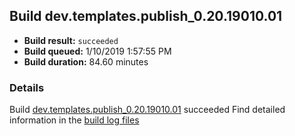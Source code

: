 ## Build dev.templates.publish_0.20.19010.01
- **Build result:** `succeeded`
- **Build queued:** 1/10/2019 1:57:55 PM
- **Build duration:** 84.60 minutes
### Details
Build [dev.templates.publish_0.20.19010.01](https://winappstudio.visualstudio.com/web/build.aspx?pcguid=a4ef43be-68ce-4195-a619-079b4d9834c2&builduri=vstfs%3a%2f%2f%2fBuild%2fBuild%2f26869) succeeded
Find detailed information in the [build log files](https://uwpctdiags.blob.core.windows.net/buildlogs/dev.templates.publish_0.20.19010.01_logs.zip)
